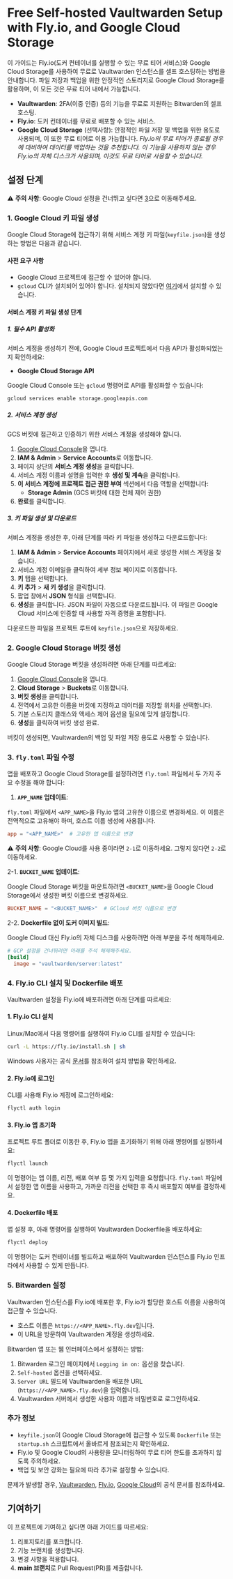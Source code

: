 # Free Self-hosted Vaultwarden Setup with Fly.io, and Google Cloud Storage

이 가이드는 Fly.io(도커 컨테이너를 실행할 수 있는 무료 티어 서비스)와 Google Cloud Storage를 사용하여 무료로 Vaultwarden 인스턴스를 셀프 호스팅하는 방법을 안내합니다. 파일 저장과 백업을 위한 안정적인 스토리지로 Google Cloud Storage를 활용하며, 이 모든 것은 무료 티어 내에서 가능합니다.

- **Vaultwarden**: 2FA(이중 인증) 등의 기능을 무료로 지원하는 Bitwarden의 셀프 호스팅.
- **Fly.io**: 도커 컨테이너를 무료로 배포할 수 있는 서비스.
- **Google Cloud Storage** (선택사항): 안정적인 파일 저장 및 백업을 위한 용도로 사용되며, 이 또한 무료 티어로 이용 가능합니다. _Fly.io의 무료 티어가 종료될 경우에 대비하여 데이터를 백업하는 것을 추천합니다. 이 기능을 사용하지 않는 경우 Fly.io의 자체 디스크가 사용되며, 이것도 무료 티어로 사용할 수 있습니다._

## 설정 단계

⚠️ **주의 사항**: Google Cloud 설정을 건너뛰고 싶다면 [3](#3-flytoml-파일-수정)으로 이동해주세요.

### 1. Google Cloud 키 파일 생성

Google Cloud Storage에 접근하기 위해 서비스 계정 키 파일(`keyfile.json`)을 생성하는 방법은 다음과 같습니다.

#### 사전 요구 사항

- Google Cloud 프로젝트에 접근할 수 있어야 합니다.
- `gcloud` CLI가 설치되어 있어야 합니다. 설치되지 않았다면 [여기](https://cloud.google.com/sdk/docs/install)에서 설치할 수 있습니다.

#### 서비스 계정 키 파일 생성 단계

##### 1. 필수 API 활성화

서비스 계정을 생성하기 전에, Google Cloud 프로젝트에서 다음 API가 활성화되었는지 확인하세요:
- **Google Cloud Storage API**

Google Cloud Console 또는 `gcloud` 명령어로 API를 활성화할 수 있습니다:

```bash
gcloud services enable storage.googleapis.com
```

##### 2. 서비스 계정 생성

GCS 버킷에 접근하고 인증하기 위한 서비스 계정을 생성해야 합니다.

1. [Google Cloud Console](https://console.cloud.google.com/)을 엽니다.
2. **IAM & Admin** > **Service Accounts**로 이동합니다.
3. 페이지 상단의 **서비스 계정 생성**을 클릭합니다.
4. 서비스 계정 이름과 설명을 입력한 후 **생성 및 계속**을 클릭합니다.
5. **이 서비스 계정에 프로젝트 접근 권한 부여** 섹션에서 다음 역할을 선택합니다:
   - **Storage Admin** (GCS 버킷에 대한 전체 제어 권한)
6. **완료**를 클릭합니다.

##### 3. 키 파일 생성 및 다운로드

서비스 계정을 생성한 후, 아래 단계를 따라 키 파일을 생성하고 다운로드합니다:

1. **IAM & Admin** > **Service Accounts** 페이지에서 새로 생성한 서비스 계정을 찾습니다.
2. 서비스 계정 이메일을 클릭하여 세부 정보 페이지로 이동합니다.
3. **키** 탭을 선택합니다.
4. **키 추가** > **새 키 생성**을 클릭합니다.
5. 팝업 창에서 **JSON** 형식을 선택합니다.
6. **생성**을 클릭합니다. JSON 파일이 자동으로 다운로드됩니다. 이 파일은 Google Cloud 서비스에 인증할 때 사용할 자격 증명을 포함합니다.

다운로드한 파일을 프로젝트 루트에 `keyfile.json`으로 저장하세요.

### 2. Google Cloud Storage 버킷 생성

Google Cloud Storage 버킷을 생성하려면 아래 단계를 따르세요:

1. [Google Cloud Console](https://console.cloud.google.com/)을 엽니다.
2. **Cloud Storage** > **Buckets**로 이동합니다.
3. **버킷 생성**을 클릭합니다.
4. 전역에서 고유한 이름을 버킷에 지정하고 데이터를 저장할 위치를 선택합니다.
5. 기본 스토리지 클래스와 액세스 제어 옵션을 필요에 맞게 설정합니다.
6. **생성**을 클릭하여 버킷 생성 완료.

버킷이 생성되면, Vaultwarden의 백업 및 파일 저장 용도로 사용할 수 있습니다.

### 3. `fly.toml` 파일 수정

앱을 배포하고 Google Cloud Storage를 설정하려면 `fly.toml` 파일에서 두 가지 주요 수정을 해야 합니다:

1. **`APP_NAME` 업데이트**:

`fly.toml` 파일에서 `<APP_NAME>`을 Fly.io 앱의 고유한 이름으로 변경하세요. 이 이름은 전역적으로 고유해야 하며, 호스트 이름 생성에 사용됩니다.

```toml
app = "<APP_NAME>"  # 고유한 앱 이름으로 변경
```

⚠️ **주의 사항**: Google Cloud를 사용 중이라면 `2-1`로 이동하세요. 그렇지 않다면 `2-2`로 이동하세요.

2-1. **`BUCKET_NAME` 업데이트**:

Google Cloud Storage 버킷을 마운트하려면 `<BUCKET_NAME>`을 Google Cloud Storage에서 생성한 버킷 이름으로 변경하세요.

```toml
BUCKET_NAME = "<BUCKET_NAME>"  # GCloud 버킷 이름으로 변경
```

2-2. **Dockerfile 없이 도커 이미지 빌드**:

Google Cloud 대신 Fly.io의 자체 디스크를 사용하려면 아래 부분을 주석 해제하세요.

```toml
# GCP 설정을 건너뛰려면 아래를 주석 해제해주세요.
[build]
  image = "vaultwarden/server:latest"
```

### 4. Fly.io CLI 설치 및 Dockerfile 배포

Vaultwarden 설정을 Fly.io에 배포하려면 아래 단계를 따르세요:

#### 1. Fly.io CLI 설치

Linux/Mac에서 다음 명령어를 실행하여 Fly.io CLI를 설치할 수 있습니다:

```bash
curl -L https://fly.io/install.sh | sh
```

Windows 사용자는 공식 [문서](https://fly.io/docs/hands-on/install-flyctl/)를 참조하여 설치 방법을 확인하세요.

#### 2. Fly.io에 로그인

CLI를 사용해 Fly.io 계정에 로그인하세요:

```bash
flyctl auth login
```

#### 3. Fly.io 앱 초기화

프로젝트 루트 폴더로 이동한 후, Fly.io 앱을 초기화하기 위해 아래 명령어를 실행하세요:

```bash
flyctl launch
```

이 명령어는 앱 이름, 리전, 배포 여부 등 몇 가지 입력을 요청합니다. `fly.toml` 파일에서 설정한 앱 이름을 사용하고, 가까운 리전을 선택한 후 즉시 배포할지 여부를 결정하세요.

#### 4. Dockerfile 배포

앱 설정 후, 아래 명령어를 실행하여 Vaultwarden Dockerfile을 배포하세요:

```bash
flyctl deploy
```

이 명령어는 도커 컨테이너를 빌드하고 배포하여 Vaultwarden 인스턴스를 Fly.io 인프라에서 사용할 수 있게 만듭니다.

### 5. Bitwarden 설정

Vaultwarden 인스턴스를 Fly.io에 배포한 후, Fly.io가 할당한 호스트 이름을 사용하여 접근할 수 있습니다.

- 호스트 이름은 `https://<APP_NAME>.fly.dev`입니다.
- 이 URL을 방문하여 Vaultwarden 계정을 생성하세요.

Bitwarden 앱 또는 웹 인터페이스에서 설정하는 방법:
1. Bitwarden 로그인 페이지에서 `Logging in on:` 옵션을 찾습니다.
2. `Self-hosted` 옵션을 선택하세요.
3. `Server URL` 필드에 Vaultwarden을 배포한 URL (`https://<APP_NAME>.fly.dev`)을 입력합니다.
4. Vaultwarden 서버에서 생성한 사용자 이름과 비밀번호로 로그인하세요.

### 추가 정보

- `keyfile.json`이 Google Cloud Storage에 접근할 수 있도록 `Dockerfile` 또는 `startup.sh` 스크립트에서 올바르게 참조되는지 확인하세요.
- Fly.io 및 Google Cloud의 사용량을 모니터링하여 무료 티어 한도를 초과하지 않도록 주의하세요.
- 백업 및 보안 강화는 필요에 따라 추가로 설정할 수 있습니다.

문제가 발생할 경우, [Vaultwarden](https://github.com/dani-garcia/vaultwarden), [Fly.io](https://fly.io/docs/), [Google Cloud](https://cloud.google.com/)의 공식 문서를 참조하세요.

## 기여하기

이 프로젝트에 기여하고 싶다면 아래 가이드를 따르세요:

1. 리포지토리를 포크합니다.
2. 기능 브랜치를 생성합니다.
3. 변경 사항을 적용합니다.
4. **main 브랜치**로 Pull Request(PR)를 제출합니다.
